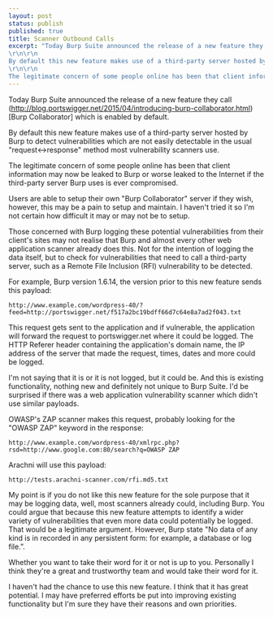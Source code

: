 ```yaml
---
layout: post
status: publish
published: true
title: Scanner Outbound Calls
excerpt: "Today Burp Suite announced the release of a new feature they call (http://blog.portswigger.net/2015/04/introducing-burp-collaborator.html)[Burp Collaborator] which is enabled by default.
\r\n\r\n
By default this new feature makes use of a third-party server hosted by Burp to detect vulnerabilities which are not easily detectable in the usual 'request<->response' method most vulnerability scanners use.
\r\n\r\n
The legitimate concern of some people online has been that client information may now be leaked to Burp or worse leaked to the Internet if the third-party server Burp uses is ever compromised. "
---
```

Today Burp Suite announced the release of a new feature they call (http://blog.portswigger.net/2015/04/introducing-burp-collaborator.html)[Burp Collaborator] which is enabled by default.

By default this new feature makes use of a third-party server hosted by Burp to detect vulnerabilities which are not easily detectable in the usual "request<->response" method most vulnerability scanners use.

The legitimate concern of some people online has been that client information may now be leaked to Burp or worse leaked to the Internet if the third-party server Burp uses is ever compromised. 

Users are able to setup their own "Burp Collaborator" server if they wish, however, this may be a pain to setup and maintain. I haven't tried it so I'm not certain how difficult it may or may not be to setup.

Those concerned with Burp logging these potential vulnerabilities from their client's sites may not realise that Burp and almost every other web application scanner already does this. Not for the intention of logging the data itself, but to check for vulnerabilities that need to call a third-party server, such as a Remote File Inclusion (RFI) vulnerability to be detected.

For example, Burp version 1.6.14, the version prior to this new feature sends this payload:

    http://www.example.com/wordpress-40/?feed=http://portswigger.net/f517a2bc19bdff66d7c64e8a7ad2f043.txt

This request gets sent to the application and if vulnerable, the application will forward the request to portswigger.net where it could be logged. The HTTP Referer header containing the application's domain name, the IP address of the server that made the request, times, dates and more could be logged.

I'm not saying that it is or it is not logged, but it could be. And this is existing functionality, nothing new and definitely not unique to Burp Suite. I'd be surprised if there was a web application vulnerability scanner which didn't use similar payloads.

OWASP's ZAP scanner makes this request, probably looking for the "OWASP ZAP" keyword in the response:

    http://www.example.com/wordpress-40/xmlrpc.php?rsd=http://www.google.com:80/search?q=OWASP ZAP

Arachni will use this payload:

    http://tests.arachni-scanner.com/rfi.md5.txt

My point is if you do not like this new feature for the sole purpose that it may be logging data, well, most scanners already could, including Burp. You could argue that because this new feature attempts to identify a wider variety of vulnerabilities that even more data could potentially be logged. That would be a legitimate argument. However, Burp state "No data of any kind is in recorded in any persistent form: for example, a database or log file.”.

Whether you want to take their word for it or not is up to you. Personally I think they're a great and trustworthy team and would take their word for it.

I haven't had the chance to use this new feature. I think that it has great potential. I may have preferred efforts be put into improving existing functionality but I'm sure they have their reasons and own priorities.
